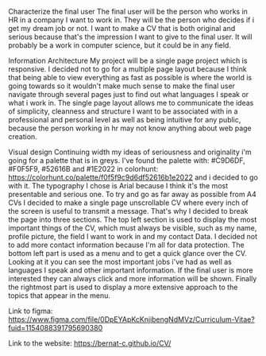 Characterize the final user
The final user will be the person who works in HR in a company I want to work in. They will be the person who decides if i get my dream job or not. I want to make a CV that is both original and serious because that's the impression I want to give to the final user. It will probably be a work in computer science, but it could be in any field. 

Information Architecture
My project will be a single page project which is responsive. I decided not to go for a multiple page layout because I think that being able to view everything as fast as possible is where the world is going towards so it wouldn't make much sense to make the final user navigate through several pages just to find out what languages I speak or what i work in.
The single page layout allows me to communicate the ideas of simplicity, cleanness and structure I want to be associated with in a professional and personal level as well as being intuitive for any public, because the person working in hr may not know anything about web page creation. 

Visual design
Continuing width my ideas of seriousness and originality i'm going for a palette that is in greys. I've found the palette with: #C9D6DF, #F0F5F9, #52616B and #1E2022 in colorhunt: https://colorhunt.co/palette/f0f5f9c9d6df52616b1e2022 and i decided to go with it. The typography I chose is Arial because I think it's the most presentable and serious one. 
To try and go as far away as possible from A4 CVs I decided to make a single page unscrollable CV where every inch of the screen is useful to transmit a message. That's why I decided to break the page into three sections. 
The top left section is used to display the most important things of the CV, which must always be visible, such as my name, profile picture, the field I want to work in and my contact Data. I decided not to add more contact information because I'm all for data protection. The bottom left part is used as a menu and to get a quick glance over the CV. Looking at it you can see the most important jobs i've had as well as languages I speak and other important information. If the final user is more interested they can always click and more information will be shown.
Finally the rightmost part is used to display a more extensive approach to the topics that appear in the menu.

Link to figma:
https://www.figma.com/file/0DpEYApKcKnjibengNdMVz/Curriculum-Vitae?fuid=1154088391795690380

Link to the website:
https://bernat-c.github.io/CV/
